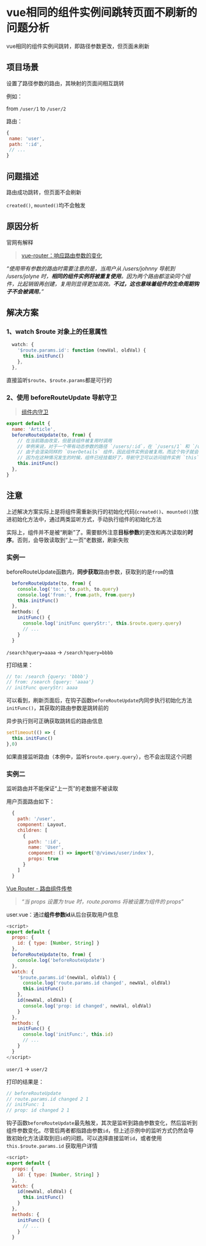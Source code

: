 # vue相同的组件实例间跳转页面不刷新的问题分析

vue相同的组件实例间跳转，即路径参数更改，但页面未刷新

## 项目场景

设置了路径参数的路由，其映射的页面间相互跳转

例如：

from `/user/1` to `/user/2`

路由：

```js
{
 name: 'user',
 path: ':id',
 // ...
}
```

## 问题描述

路由成功跳转，但页面不会刷新

`created()`, `mounted()`均不会触发

## 原因分析

官网有解释

> [vue-router：响应路由参数的变化](https://router.vuejs.org/zh/guide/essentials/dynamic-matching.html#%E5%93%8D%E5%BA%94%E8%B7%AF%E7%94%B1%E5%8F%82%E6%95%B0%E7%9A%84%E5%8F%98%E5%8C%96)

*“使用带有参数的路由时需要注意的是，当用户从 /users/johnny 导航到 /users/jolyne 时，**相同的组件实例将被重复使用**。因为两个路由都渲染同个组件，比起销毁再创建，复用则显得更加高效。**不过，这也意味着组件的生命周期钩子不会被调用**。”*

## 解决方案

### 1、watch $route 对象上的任意属性

```javascript
  watch: {
    '$route.params.id': function (newVal, oldVal) {
      this.initFunc()
    },
  },
```

直接监听`$route`、`$route.params`都是可行的

### 2、使用 beforeRouteUpdate 导航守卫

> [组件内守卫](https://router.vuejs.org/zh/guide/advanced/navigation-guards.html#%E7%BB%84%E4%BB%B6%E5%86%85%E7%9A%84%E5%AE%88%E5%8D%AB)

```javascript
export default {
  name: 'Article',
  beforeRouteUpdate(to, from) {
    // 在当前路由改变，但是该组件被复用时调用
    // 举例来说，对于一个带有动态参数的路径 `/users/:id`，在 `/users/1` 和 `/users/2` 之间跳转的时候，
    // 由于会渲染同样的 `UserDetails` 组件，因此组件实例会被复用。而这个钩子就会在这个情况下被调用。
    // 因为在这种情况发生的时候，组件已经挂载好了，导航守卫可以访问组件实例 `this`
    this.initFunc()
  },
}
```

## 注意

上述解决方案实际上是将组件需重新执行的初始化代码(`created()`、`mounted()`)放进初始化方法中，通过两类监听方式，手动执行组件的初始化方法

实际上，组件并不是被“刷新”了。需要额外注意**目标参数**的更改和再次读取的**时序**。否则，会导致读取到“上一页”老数据，刷新失败

### 实例一

beforeRouteUpdate函数内，**同步获取**路由参数，获取到的是`from`的值

```javascript
  beforeRouteUpdate(to, from) {
    console.log('to:', to.path, to.query)
    console.log('from:', from.path, from.query)
    this.initFunc()
  },
  methods: {
    initFunc() {
      console.log('initFunc queryStr:', this.$route.query.query)
      // ...
    }
  }
```

`/search?query=aaaa` → `/search?query=bbbb`

打印结果：

```js
// to: /search {query: 'bbbb'}
// from: /search {query: 'aaaa'}
// initFunc queryStr: aaaa
```

可以看到，刷新页面后，在钩子函数`beforeRouteUpdate`内同步执行初始化方法`initFunc()`，其获取的路由参数是跳转前的

异步执行则可正确获取跳转后的路由信息

```js
setTimeout(() => {
  this.initFunc()
},0)
```

如果直接监听路由（本例中，监听`$route.query.query`），也不会出现这个问题

### 实例二

监听路由并不能保证“上一页”的老数据不被读取

用户页面路由如下：

```javascript
  {
    path: '/user',
    component: Layout,
    children: [
      {
        path: ':id',
        name: 'User',
        component: () => import('@/views/user/index'),
        props: true
      }
    ]
  }
```

[Vue Router - 路由组件传参](https://router.vuejs.org/zh/guide/essentials/passing-props.html#%E5%B8%83%E5%B0%94%E6%A8%A1%E5%BC%8F)

>*“当 props 设置为 true 时，route.params 将被设置为组件的 props”*

user.vue：通过**组件参数id**从后台获取用户信息

```javascript
<script>
export default {
  props: {
    id: { type: [Number, String] }
  },
  beforeRouteUpdate(to, from) {
    console.log('beforeRouteUpdate')
  },
  watch: {
    '$route.params.id'(newVal, oldVal) {
      console.log('route.params.id changed', newVal, oldVal)
      this.initFunc()
    },
    id(newVal, oldVal) {
      console.log('prop: id changed', newVal, oldVal)
    }
  },
  methods: {
    initFunc() {
      console.log('initFunc:', this.id)
      // ...
    }
  }
</script>
```

`user/1` → `user/2`

打印的结果是：

```js
// beforeRouteUpdate
// route.params.id changed 2 1
// initFunc: 1
// prop: id changed 2 1
```

钩子函数`beforeRouteUpdate`最先触发，其次是监听到路由参数变化，然后监听到组件参数变化。尽管后两者都指路由参数`id`，但上述示例中的监听方式仍然会导致初始化方法读取到旧`id`的问题。可以选择直接监听`id`，或者使用 `this.$route.params.id` 获取用户详情

```javascript
<script>
export default {
  props: {
    id: { type: [Number, String] }
  },
  watch: {
    id(newVal, oldVal) {
      this.initFunc()
    }
  },
  methods: {
    initFunc() {
      // ...
    }
  }
```
